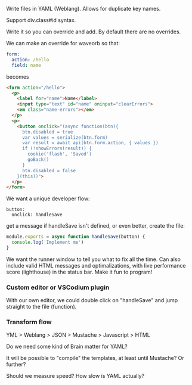 Write files in YAML (Weblang). Allows for duplicate key names.

Support div.class#id syntax.

Write it so you can override and add. By default there are no overrides.

We can make an override for waveorb so that:

```yml
form:
  action: /hello
  field: name
```

becomes

```html
<form action="/hello">
  <p>
    <label for="name">Name</label>
    <input type="text" id="name" oninput="clearErrors">
    <em class="name-errors"></em>
  </p>
  <p>
    <button onclick="(async function(btn){
      btn.disabled = true
      var values = serialize(btn.form)
      var result = await api(btn.form.action, { values })
      if (!showErrors(result)) {
        cookie('flash', 'Saved')
        goBack()
      }
      btn.disabled = false
    }(this))">
  </p>
</form>
```

We want a unique developer flow:

```
button:
  onclick: handleSave
```

get a message if handleSave isn't defined, or even better, create the file:

```js
module.exports = async function handleSave(button) {
  console.log('Implement me')
}
```

We want the runner window to tell you what to fix all the time. Can also include valid HTML messages and optimalizations, with live performance score (lighthouse) in the status bar. Make it fun to program!


### Custom editor or VSCodium plugin

With our own editor, we could double click on "handleSave" and jump straight to the file (function).


### Transform flow

YML > Weblang > JSON > Mustache > Javascript > HTML

Do we need some kind of Brain matter for YAML?

It will be possible to "compile" the templates, at least until Mustache? Or further?

Should we measure speed? How slow is YAML actually?
